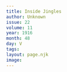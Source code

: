 ```yaml
---
title: Inside Jingles
author: Unknown
issue: 22
volume: 11
year: 1916
month: 48
day: V
tags:
layout: page.njk
image:
---
```



